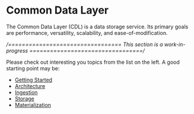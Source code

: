 # Common Data Layer
The Common Data Layer (CDL) is a data storage service. Its primary goals are performance, versatility, scalability, and ease-of-modification.

*/=================================
This section is a work-in-progress
=================================/*

Please check out interesting you topics from the list on the left. A good starting point may be:

* [Getting Started][Getting Started]
* [Architecture][Architecture]
* [Ingestion][Ingestion]
* [Storage][Storage]
* [Materialization][Materialization]



[Getting Started]: ./getting_started.md
[Architecture]: ./architecture/index.md
[Ingestion]: ./architecture/ingestion.md
[Storage]: ./architecture/storage.md
[Materialization]: ./examples/materialization.md
